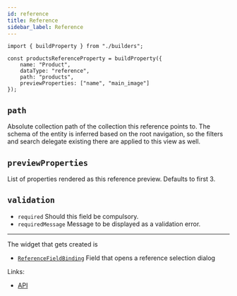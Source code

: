 ```yaml
---
id: reference
title: Reference
sidebar_label: Reference
---
```


```tsx
import { buildProperty } from "./builders";

const productsReferenceProperty = buildProperty({
    name: "Product",
    dataType: "reference",
    path: "products",
    previewProperties: ["name", "main_image"]
});
```

## `path`

Absolute collection path of the collection this reference
  points to. The schema of the entity is inferred based on the root navigation,
  so the filters and search delegate existing there are applied to this view as
  well.

## `previewProperties`
List of properties rendered as this reference preview.
  Defaults to first 3.

## `validation`

* `required` Should this field be compulsory.
* `requiredMessage` Message to be displayed as a validation error.


---

The widget that gets created is
- [`ReferenceFieldBinding`](../../api/functions/ReferenceFieldBinding) Field that opens a
reference selection dialog

Links:
- [API](../../api/interfaces/referenceproperty)
